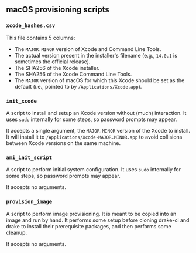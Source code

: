 ## macOS provisioning scripts

### `xcode_hashes.csv`

This file contains 5 columns:

- The `MAJOR.MINOR` version of Xcode and Command Line Tools.
- The actual version present in the installer's filename (e.g., `14.0.1` is
  sometimes the official release).
- The SHA256 of the Xcode installer.
- The SHA256 of the Xcode Command Line Tools.
- The `MAJOR` version of macOS for which this Xcode should be set as the
  default (i.e., pointed to by `/Applications/Xcode.app`).

### `init_xcode`

A script to install and setup an Xcode version without (much) interaction. It
uses `sudo` internally for some steps, so password prompts may appear.

It accepts a single argument, the `MAJOR.MINOR` version of the Xcode to install.
It will install it to `/Applications/Xcode-MAJOR.MINOR.app` to avoid collisions
between Xcode versions on the same machine.

### `ami_init_script`

A script to perform initial system configuration. It uses `sudo` internally for
some steps, so password prompts may appear.

It accepts no arguments.

### `provision_image`

A script to perform image provisioning. It is meant to be copied into an image
and run by hand. It performs some setup before cloning drake-ci and drake to
install their prerequisite packages, and then performs some cleanup.

It accepts no arguments.
